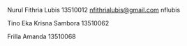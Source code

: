 Nurul Fithria Lubis 13510012 nfithrialubis@gmail.com nflubis

Tino Eka Krisna Sambora 13510062 

Frilla Amanda 13510068 

